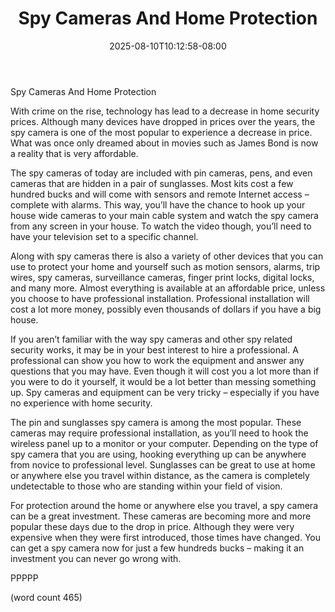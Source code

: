﻿---
title: "Spy Cameras And Home Protection"
date: 2025-08-10T10:12:58-08:00
description: "Home Security Tips for Web Success"
featured_image: "/images/Home Security.jpg"
tags: ["Home Security"]
---

Spy Cameras And Home Protection

With crime on the rise, technology has lead to a decrease in home security prices.  Although many devices have dropped in prices over the years, the spy camera is one of the most popular to experience a decrease in price.  What was once only dreamed about in movies such as James Bond is now a reality that is very affordable.

The spy cameras of today are included with pin cameras, pens, and even cameras that are hidden in a pair of sunglasses.  Most kits cost a few hundred bucks and will come with sensors and remote Internet access – complete with alarms.  This way, you’ll have the chance to hook up your house wide cameras to your main cable system and watch the spy camera from any screen in your house.  To watch the video though, you’ll need to have your television set to a specific channel.

Along with spy cameras there is also a variety of other devices that you can use to protect your home and yourself such as motion sensors, alarms, trip wires, spy cameras, surveillance cameras, finger print locks, digital locks, and many more.  Almost everything is available at an affordable price, unless you choose to have professional installation.  Professional installation will cost a lot more money, possibly even thousands of dollars if you have a big house.

If you aren’t familiar with the way spy cameras and other spy related security works, it may be in your best interest to hire a professional.  A professional can show you how to work the equipment and answer any questions that you may have.  Even though it will cost you a lot more than if you were to do it yourself, it would be a lot better than messing something up.  Spy cameras and equipment can be very tricky – especially if you have no experience with home security.

The pin and sunglasses spy camera is among the most popular.  These cameras may require professional installation, as you’ll need to hook the wireless panel up to a monitor or your computer.  Depending on the type of spy camera that you are using, hooking everything up can be anywhere from novice to professional level.  Sunglasses can be great to use at home or anywhere else you travel within distance, as the camera is completely undetectable to those who are standing within your field of vision.

For protection around the home or anywhere else you travel, a spy camera can be a great investment.  These cameras are becoming more and more popular these days due to the drop in price.  Although they were very expensive when they were first introduced, those times have changed.  You can get a spy camera now for just a few hundreds bucks – making it an investment you can never go wrong with.

PPPPP

(word count 465)
